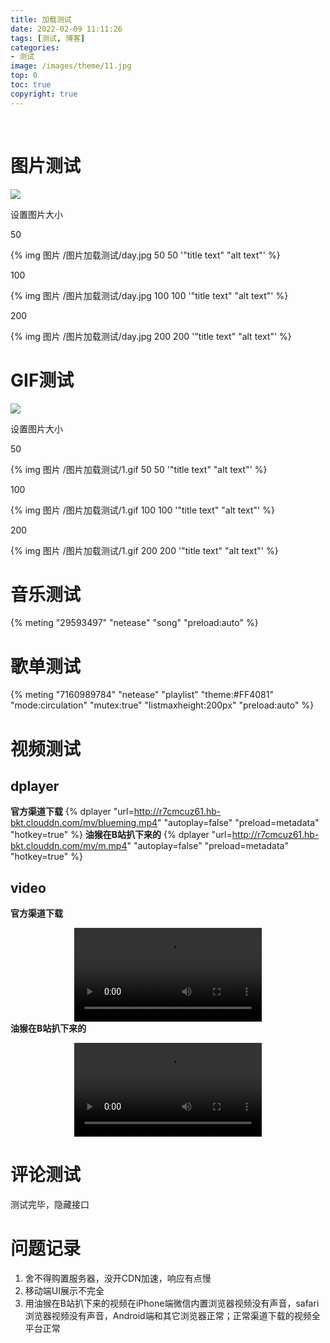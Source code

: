 ```yaml
---
title: 加载测试
date: 2022-02-09 11:11:26
tags: [测试, 博客]
categories:
- 测试
image: /images/theme/11.jpg
top: 0
toc: true
copyright: true
---
```


​       

<!--more-->

# 图片测试

![](/图片加载测试/day.jpg)

设置图片大小

50

{% img 图片 /图片加载测试/day.jpg 50 50 '"title text" "alt text"' %}

100

{% img 图片 /图片加载测试/day.jpg 100 100 '"title text" "alt text"' %}

200

{% img 图片 /图片加载测试/day.jpg 200 200 '"title text" "alt text"' %}

# GIF测试

![](/图片加载测试/1.gif)

设置图片大小

50

{% img 图片 /图片加载测试/1.gif 50 50 '"title text" "alt text"' %}

100

{% img 图片 /图片加载测试/1.gif 100 100 '"title text" "alt text"' %}

200

{% img 图片 /图片加载测试/1.gif 200 200 '"title text" "alt text"' %}

# 音乐测试

{% meting "29593497" "netease" "song" "preload:auto" %}

# 歌单测试

{% meting "7160989784" "netease" "playlist" "theme:#FF4081" "mode:circulation" "mutex:true" "listmaxheight:200px" "preload:auto" %}

# 视频测试

## dplayer
**官方渠道下载**
{% dplayer "url=http://r7cmcuz61.hb-bkt.clouddn.com/mv/blueming.mp4"  "autoplay=false" "preload=metadata" "hotkey=true" %}
**油猴在B站扒下来的**
{% dplayer "url=http://r7cmcuz61.hb-bkt.clouddn.com/mv/m.mp4"  "autoplay=false" "preload=metadata" "hotkey=true" %}

## video
**官方渠道下载**

<video src="http://r7cmcuz61.hb-bkt.clouddn.com/mv/y.mp4" controls="controls" style="max-width: 100%; display: block; margin-left: auto; margin-right: auto;"> test </video>
**油猴在B站扒下来的**

<video src="http://r7cmcuz61.hb-bkt.clouddn.com/mv/guiji.mp4" controls="controls" style="max-width: 100%; display: block; margin-left: auto; margin-right: auto;"> test </video>
# 评论测试

测试完毕，隐藏接口

# 问题记录

1. 舍不得购置服务器，没开CDN加速，响应有点慢
2. 移动端UI展示不完全
3. 用油猴在B站扒下来的视频在iPhone端微信内置浏览器视频没有声音，safari浏览器视频没有声音，Android端和其它浏览器正常；正常渠道下载的视频全平台正常